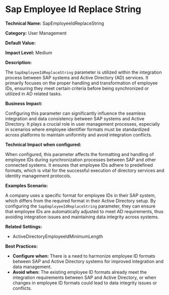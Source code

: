 # Sap Employee Id Replace String

**Technical Name:** SapEmployeeIdReplaceString

**Category:** User Management

**Default Value:**

**Impact Level:** Medium

**Description:**

The `SapEmployeeIdReplaceString` parameter is utilized within the integration process between SAP systems and Active Directory (AD) services. It primarily focuses on the proper handling and transformation of employee IDs, ensuring they meet certain criteria before being synchronized or utilized in AD related tasks.

**Business Impact:**

Configuring this parameter can significantly influence the seamless integration and data consistency between SAP systems and Active Directory. It plays a crucial role in user management processes, especially in scenarios where employee identifier formats must be standardized across platforms to maintain uniformity and avoid integration conflicts.

**Technical Impact when configured:**

When configured, this parameter affects the formatting and handling of employee IDs during synchronization processes between SAP and other connected systems. It ensures that employee IDs adhere to predefined formats, which is vital for the successful execution of directory services and identity management protocols.

**Examples Scenario:**

A company uses a specific format for employee IDs in their SAP system, which differs from the required format in their Active Directory setup. By configuring the `SapEmployeeIdReplaceString` parameter, they can ensure that employee IDs are automatically adjusted to meet AD requirements, thus avoiding integration issues and maintaining data integrity across systems.

**Related Settings:**

- ActiveDirectoryEmployeeIdMinimumLength

**Best Practices:** 

- **Configure when:** There is a need to harmonize employee ID formats between SAP and Active Directory systems for improved integration and data management.
- **Avoid when:** The existing employee ID formats already meet the integration requirements between SAP and Active Directory, or when changes in employee ID formats could lead to data integrity issues or conflicts.